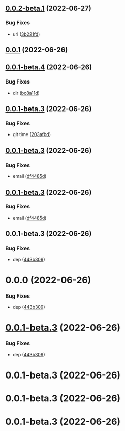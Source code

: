 ## [0.0.2-beta.1](https://github.com/ChpShy/git-auto-config/compare/v0.0.1...v0.0.2-beta.1) (2022-06-27)

### Bug Fixes

- url ([3b221fd](https://github.com/ChpShy/git-auto-config/commit/3b221fdc91524a098a1b57cbc1dd0bf8994b4880))

## [0.0.1](https://github.com/ChpShy/git-auto-configy/compare/v0.0.1-beta.4...v0.0.1) (2022-06-26)

## [0.0.1-beta.4](https://github.com/ChpShy/git-auto-configy/compare/v0.0.1-beta.3...v0.0.1-beta.4) (2022-06-26)

### Bug Fixes

- dir ([bc8a11d](https://github.com/ChpShy/git-auto-configy/commit/bc8a11da7384253f46fbcfde98f01803842877ca))

## [0.0.1-beta.3](https://github.com/ChpShy/git-auto-configy/compare/v0.0.1-beta.2...v0.0.1-beta.3) (2022-06-26)

### Bug Fixes

- git time ([203afbd](https://github.com/ChpShy/git-auto-configy/commit/203afbd0cf892be1d842eb0aa3a0df46cf8191c3))

## [0.0.1-beta.3](https://github.com/ChpShy/git-auto-configy/compare/v0.0.1-beta.1...v0.0.1-beta.3) (2022-06-26)

### Bug Fixes

- email ([df4485d](https://github.com/ChpShy/git-auto-configy/commit/df4485d832d0ead1cd3b41d78735f860f6f03662))

## [0.0.1-beta.3](https://github.com/ChpShy/git-auto-configy/compare/v0.0.1-beta.3...v0.0.1-beta.0) (2022-06-26)

### Bug Fixes

- email ([df4485d](https://github.com/ChpShy/git-auto-configy/commit/df4485d832d0ead1cd3b41d78735f860f6f03662))

## 0.0.1-beta.3 (2022-06-26)

### Bug Fixes

- dep ([443b309](https://github.com/ChpShy/git-auto-configy/commit/443b309e97c3ce695579c6568ff3649a0cb7e2c5))

# 0.0.0 (2022-06-26)

### Bug Fixes

- dep ([443b309](https://github.com/ChpShy/git-auto-configy/commit/443b309e97c3ce695579c6568ff3649a0cb7e2c5))

# [0.0.1-beta.3](https://github.com/ChpShy/git-auto-configy/compare/v0.0.1-beta.3...v0.0.1-beta.3) (2022-06-26)

### Bug Fixes

- dep ([443b309](https://github.com/ChpShy/git-auto-configy/commit/443b309e97c3ce695579c6568ff3649a0cb7e2c5))

# 0.0.1-beta.3 (2022-06-26)

# 0.0.1-beta.3 (2022-06-26)

# 0.0.1-beta.3 (2022-06-26)
